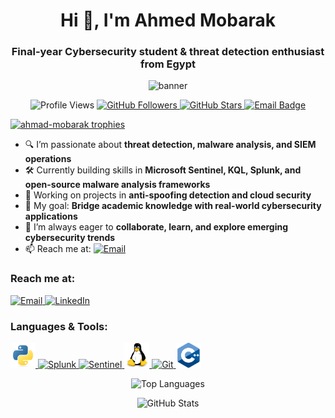 <h1 align="center">Hi 👋, I'm Ahmed Mobarak</h1>
<h3 align="center">Final-year Cybersecurity student & threat detection enthusiast from Egypt</h3>

<p align="center">
  <img src="https://user-images.githubusercontent.com/74038190/225813708-98b745f2-7d22-48cf-9150-083f1b00d6c9.gif" alt="banner" />
</p>

<p align="center">
  <img src="https://komarev.com/ghpvc/?username=ahmad-mobarak&label=Profile%20views&color=0e75b6&style=flat" alt="Profile Views" />
  <a href="https://github.com/ahmad-mobarak?tab=followers">
    <img src="https://img.shields.io/github/followers/ahmad-mobarak?label=Followers&style=flat&color=0e75b6" alt="GitHub Followers" />
  </a>
  <a href="https://github.com/ahmad-mobarak?tab=repositories">
    <img src="https://img.shields.io/github/stars/ahmad-mobarak?label=Stars&style=flat&color=0e75b6" alt="GitHub Stars" />
  </a>
  <a href="mailto:ah.alaamobarak@gmail.com">
    <img src="https://img.shields.io/badge/Email-ah.alaamobarak@gmail.com-red?style=flat" alt="Email Badge" />
  </a>
</p>

<p align="left">
  <a href="https://github.com/ryo-ma/github-profile-trophy">
    <img src="https://github-profile-trophy.vercel.app/?username=ahmad-mobarak" alt="ahmad-mobarak trophies" />
  </a>
</p>

- 🔍 I’m passionate about **threat detection, malware analysis, and SIEM operations**
- 🛠 Currently building skills in **Microsoft Sentinel, KQL, Splunk, and open-source malware analysis frameworks**
- 🧪 Working on projects in **anti-spoofing detection and cloud security**
- 🎯 My goal: **Bridge academic knowledge with real-world cybersecurity applications**
- 🤝 I’m always eager to **collaborate, learn, and explore emerging cybersecurity trends**
- 📫 Reach me at: <a href="mailto:ah.alaamobarak@gmail.com" target="_blank">
    <img src="https://cdn-icons-png.flaticon.com/512/732/732200.png" alt="Email" width="40" height="40" />
  </a>

<h3 align="left">Reach me at:</h3>
<p align="left">
  <a href="mailto:ah.alaamobarak@gmail.com" target="_blank">
    <img src="https://cdn-icons-png.flaticon.com/512/732/732200.png" alt="Email" width="40" height="40" />
  </a>
  <a href="https://www.linkedin.com/in/ahmedalaamobarak" target="_blank">
    <img src="https://cdn.jsdelivr.net/gh/devicons/devicon/icons/linkedin/linkedin-original.svg" alt="LinkedIn" width="40" height="40" />
  </a>
</p>

<h3 align="left">Languages & Tools:</h3>
<p align="left">
  <a href="https://www.python.org" target="_blank">
    <img src="https://raw.githubusercontent.com/devicons/devicon/master/icons/python/python-original.svg" alt="Python" width="40" height="40"/>
  </a>
  <a href="https://www.splunk.com/" target="_blank">
    <img src="https://cdn.worldvectorlogo.com/logos/splunk-1.svg" alt="Splunk" width="40" height="40"/>
  </a>
  <a href="https://learn.microsoft.com/en-us/azure/sentinel/" target="_blank">
    <img src="https://seeklogo.com/images/A/azure-sentinel-logo-28844A5BA8-seeklogo.com.png" alt="Sentinel" width="40" height="40"/>
  </a>
  <a href="https://www.linux.org/" target="_blank">
    <img src="https://raw.githubusercontent.com/devicons/devicon/master/icons/linux/linux-original.svg" alt="Linux" width="40" height="40"/>
  </a>
  <a href="https://git-scm.com/" target="_blank">
    <img src="https://www.vectorlogo.zone/logos/git-scm/git-scm-icon.svg" alt="Git" width="40" height="40"/>
  </a>
  <a href="https://www.w3schools.com/cpp/" target="_blank">
    <img src="https://raw.githubusercontent.com/devicons/devicon/master/icons/cplusplus/cplusplus-original.svg" alt="C++" width="40" height="40"/>
  </a>
</p>

<p align="center">
  <img src="https://github-readme-stats.vercel.app/api/top-langs?username=ahmad-mobarak&show_icons=true&locale=en&layout=compact" alt="Top Languages" />
</p>

<p align="center">
  <img src="https://github-readme-stats.vercel.app/api?username=iampawan&&show_icons=true&title_color=ffffff&icon_color=bb2acf&text_color=daf7dc&bg_color=151515" alt="GitHub Stats" />
</p>
